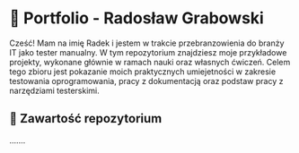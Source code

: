 # 🧪 Portfolio - Radosław Grabowski

Cześć! Mam na imię Radek i jestem w trakcie przebranzowienia do branży IT jako tester manualny. 
W tym repozytorium znajdziesz moje przykładowe projekty, wykonane głównie w ramach nauki oraz własnych ćwiczeń.
Celem tego zbioru jest pokazanie moich praktycznych umiejetności w zakresie testowania oprogramowania, pracy z dokumentacją
oraz podstaw pracy z narzędziami testerskimi.

## 🧰 Zawartość repozytorium
.......
